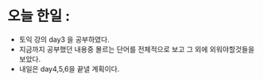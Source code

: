 # 오늘 한일 :
  - 토익 강의 day3 을 공부하였다.
  - 지금까지 공부했던 내용중 몰르는 단어를 전체적으로 보고 그 외에 외워야할것들을 보았다.
  - 내일은 day4,5,6을 끝낼 계획이다.
